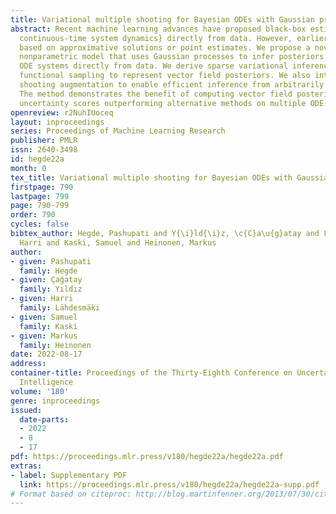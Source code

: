 ```yaml
---
title: Variational multiple shooting for Bayesian ODEs with Gaussian processes
abstract: Recent machine learning advances have proposed black-box estimation of \textit{unknown
  continuous-time system dynamics} directly from data. However, earlier works are
  based on approximative solutions or point estimates. We propose a novel Bayesian
  nonparametric model that uses Gaussian processes to infer posteriors of unknown
  ODE systems directly from data. We derive sparse variational inference with decoupled
  functional sampling to represent vector field posteriors. We also introduce a probabilistic
  shooting augmentation to enable efficient inference from arbitrarily long trajectories.
  The method demonstrates the benefit of computing vector field posteriors, with predictive
  uncertainty scores outperforming alternative methods on multiple ODE learning tasks.
openreview: r2NuhIUoceq
layout: inproceedings
series: Proceedings of Machine Learning Research
publisher: PMLR
issn: 2640-3498
id: hegde22a
month: 0
tex_title: Variational multiple shooting for Bayesian ODEs with Gaussian processes
firstpage: 790
lastpage: 799
page: 790-799
order: 790
cycles: false
bibtex_author: Hegde, Pashupati and Y{\i}ld{\i}z, \c{C}a\u{g}atay and L{\"a}hdesm{\"a}ki,
  Harri and Kaski, Samuel and Heinonen, Markus
author:
- given: Pashupati
  family: Hegde
- given: Çağatay
  family: Yıldız
- given: Harri
  family: Lähdesmäki
- given: Samuel
  family: Kaski
- given: Markus
  family: Heinonen
date: 2022-08-17
address:
container-title: Proceedings of the Thirty-Eighth Conference on Uncertainty in Artificial
  Intelligence
volume: '180'
genre: inproceedings
issued:
  date-parts:
  - 2022
  - 8
  - 17
pdf: https://proceedings.mlr.press/v180/hegde22a/hegde22a.pdf
extras:
- label: Supplementary PDF
  link: https://proceedings.mlr.press/v180/hegde22a/hegde22a-supp.pdf
# Format based on citeproc: http://blog.martinfenner.org/2013/07/30/citeproc-yaml-for-bibliographies/
---
```

